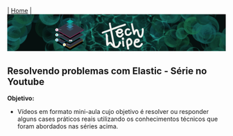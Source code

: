 | [Home](https://techlipe.github.io/Guia-Completo-Elastic-Stack) |
![TL](banner-tl.png)

## Resolvendo problemas com Elastic - Série no Youtube

**Objetivo:**
- Vídeos em formato mini-aula cujo objetivo é resolver ou responder alguns cases práticos reais utilizando os conhecimentos técnicos que foram abordados nas séries acima.

